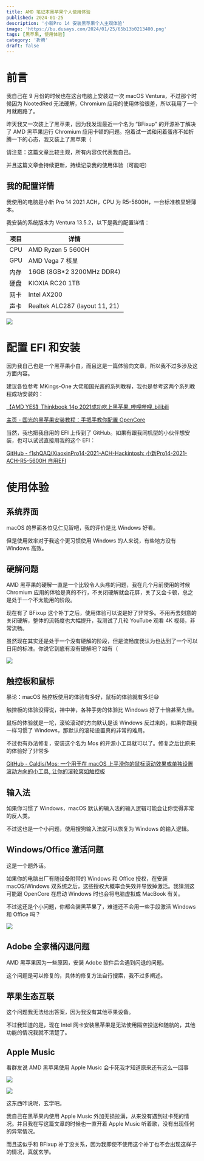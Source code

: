 ```yaml
---
title: AMD 笔记本黑苹果个人使用体验
published: 2024-01-25
description: '小新Pro 14 安装黑苹果个人主观体验'
image: 'https://bu.dusays.com/2024/01/25/65b13b0213400.png'
tags: [黑苹果, 使用体验]
category: '折腾'
draft: false 
---
```


# 前言

我自己在 9 月份的时候也在这台电脑上安装过一次 macOS Ventura，不过那个时候因为 NootedRed 无法硬解，Chromium 应用的使用体验很差，所以我用了一个月就跑路了。

昨天我又一次装上了黑苹果，因为我发现最近一个名为 “BFixup” 的开源补丁解决了 AMD 黑苹果运行 Chromium 应用卡顿的问题。抱着试一试和闲着蛋疼不如折腾一下的心态，我又装上了黑苹果（

请注意：这篇文章比较主观，所有内容仅代表我自己。

并且这篇文章会持续更新，持续记录我的使用体验（可能吧）

## 我的配置详情

我使用的电脑是小新 Pro 14 2021 ACH，CPU 为 R5-5600H，一台标准核显轻薄本。

我安装的系统版本为 Ventura 13.5.2，以下是我的配置详情：

| 项目 | 详情                           |
| ---- | ------------------------------ |
| CPU  | AMD Ryzen 5 5600H              |
| GPU  | AMD Vega 7 核显                |
| 内存 | 16GB (8GB*2 3200MHz DDR4)      |
| 硬盘 | KIOXIA RC20 1TB                |
| 网卡 | Intel AX200                    |
| 声卡 | Realtek ALC287 (layout 11, 21) |

![](https://bu.dusays.com/2024/01/25/65b13b0213400.png "")

# 配置 EFI 和安装

因为我自己也是一个黑苹果小白，而且这是一篇体验向文章，所以我不过多涉及这方面内容。

建议各位参考 MKings-One 大佬和国光酱的系列教程，我也是参考这两个系列教程成功安装的：

[【AMD YES】Thinkbook 14p 2021成功吃上黑苹果_哔哩哔哩_bilibili](https://www.bilibili.com/video/BV1ah4y197YP)

[主页 - 国光的黑苹果安装教程：手把手教你配置 OpenCore](https://apple.sqlsec.com/)

当然，我也把我自用的 EFI 上传到了 GitHub。如果有跟我同机型的小伙伴想安装，也可以试试直接用我的这个 EFI：

[GitHub - f1shQAQ/XiaoxinPro14-2021-ACH-Hackintosh: 小新Pro14-2021-ACH-R5-5600H 自用EFI](https://github.com/f1shQAQ/XiaoxinPro14-2021-ACH-Hackintosh)

# 使用体验

## 系统界面

macOS 的界面各位见仁见智吧，我的评价是比 Windows 好看。

但是使用效率对于我这个更习惯使用 Windows 的人来说，有些地方没有 Windows 高效。

## 硬解问题

AMD 黑苹果的硬解一直是一个比较令人头疼的问题，我在几个月前使用的时候 Chromium 应用的体验是真的不行，不关闭硬解就会花屏，关了又会卡顿，总之是处于一个不太能用的阶段。

现在有了 BFixup 这个补丁之后，使用体验可以说是好了非常多。不用再去刻意的关闭硬解，整体的流畅度也大幅提升，我测试了几轮 YouTube 观看 4K 视频，非常流畅。

虽然现在其实还是处于一个没有硬解的阶段，但是流畅度我认为也达到了一个可以日用的标准。你说它到底有没有硬解吧？如有（

![](https://bu.dusays.com/2024/01/25/65b1472c68185.png "")

## 触控板和鼠标

暴论：macOS 触控板使用的体验有多好，鼠标的体验就有多烂😅

触控板的体验没得说，神中神，各种手势的体验比 Windows 好了十倍甚至九倍。

鼠标的体验就是一坨，滚轮滚动的方向默认是该 Windows 反过来的，如果你跟我一样习惯了 Windows，那默认的滚轮设置真的非常的难用。

不过也有办法修复，安装这个名为 Mos 的开源小工具就可以了。修复之后比原来的体验好了非常多

[GitHub - Caldis/Mos: 一个用于在 macOS 上平滑你的鼠标滚动效果或单独设置滚动方向的小工具, 让你的滚轮爽如触控板](https://github.com/Caldis/Mos)

## 输入法

如果你习惯了 Windows，macOS 默认的输入法的输入逻辑可能会让你觉得非常的反人类。

不过这也是一个小问题，使用搜狗输入法就可以恢复为 Windows 的输入逻辑。

## Windows/Office 激活问题

这是一个题外话。

如果你的电脑出厂有随设备附带的 Windows 和 Office 授权，在安装 macOS/Windows 双系统之后，这些授权大概率会失效并导致掉激活。我猜测这可能跟 OpenCore 在启动 Windows 时也会将电脑虚拟成 MacBook 有关。

不过这还是个小问题，你都会装黑苹果了，难道还不会用一些手段激活 Windows 和 Office 吗？

![](https://bu.dusays.com/2024/01/25/65b14e527f068.png "")

## Adobe 全家桶闪退问题

AMD 黑苹果因为一些原因，安装 Adobe 软件后会遇到闪退的问题。

这个问题是可以修复的，具体的修复方法自行搜索，我不过多阐述。

## 苹果生态互联

这个问题我无法给出答案，因为我没有其他苹果设备。

不过我知道的是，现在 Intel 网卡安装黑苹果是无法使用隔空投送和随航的，其他功能的情况我就不清楚了。

## Apple Music

看群友说 AMD 黑苹果使用 Apple Music 会卡死我才知道原来还有这么一回事

![](https://bu.dusays.com/2024/01/25/65b15833b0c2c.jpeg "")

![](https://bu.dusays.com/2024/01/25/65b15881ea581.png "")

这东西咋说呢，玄学吧。

我自己在黑苹果内使用 Apple Music 外加无损拉满，从来没有遇到过卡死的情况。并且我在写这篇文章的时候也一直开着 Apple Music 听着歌，没有出现任何的异常情况。

而且这似乎和 BFixup 补丁没关系，因为我即使不使用这个补丁也不会出现这样子的情况，真就玄学。

